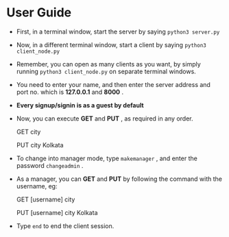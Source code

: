 ﻿# User Guide

 - First, in a terminal window, start the server by saying `python3 server.py`
 - Now, in a different terminal window, start a client by saying `python3 client_node.py`
 - Remember, you can open as many clients as you want, by simply running `python3 client_node.py` on separate terminal windows.
 - You need to enter your name, and then enter the server address and port no. which is **127.0.0.1** and **8000** .
 - **Every signup/signin is as a guest by default**
 - Now, you can execute **GET** and **PUT** , as required in any order.
	 

    GET city
	 

    PUT city Kolkata

 
 - To change into manager mode, type `makemanager` , and enter the password `changeadmin` .
 - As a manager, you can **GET** and **PUT** by following the command with the username, eg:

	 GET [username] city 
 

	PUT [username] city Kolkata
- Type `end` to end the client session.



